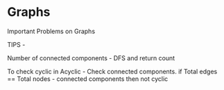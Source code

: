 # Graphs
Important Problems on Graphs

TIPS - 

Number of connected components - DFS and return count


To check cyclic in Acyclic - Check connected components. if Total edges == Total nodes - connected components then not cyclic
